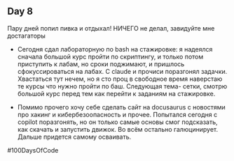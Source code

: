 ## Day 8

Пару дней попил пивка и отдыхал! НИЧЕГО не делал, завидуйте мне достагаторы

- Сегодня сдал лабораторную по bash на стажировке: я надеялся сначала большой курс пройти по скриптингу, и только потом приступить к лабам, но сроки поджимают, и пришлось сфокуссироваться на лабах. С claude и прочиси поразгонял задачки. Хвастаться тут нечем, но я сто проц в свободное время наверстаю те курсы что нужно пройти по баш. Следующая тема- сетки, смотрю большой курс перед тем как перейти к заданиям на стажировке.

- Помимо прочего хочу себе сделать сайт на docusaurus с новостями про хакинг и кибербезоопасность и прочее. Попытался сегодня с copilot поразгонять, но он только самые основы смог подсказать, как скачать и запустить движок. Во всём остально галюцинирует. Дальше придется самому осваивать.

#100DaysOfCode
